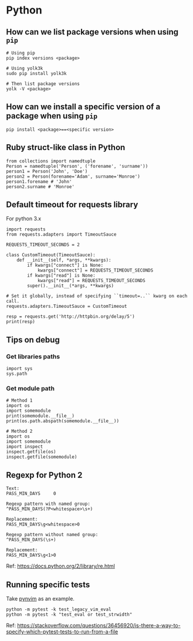 # Python

## How can we list package versions when using `pip`

```
# Using pip
pip index versions <package>

# Using yolk3k
sudo pip install yolk3k

# Then list package versions
yolk -V <package>
```

## How can we install a specific version of a package when using `pip`

```
pip install <package>==<specific version>
```

## Ruby struct-like class in Python

```
from collections import namedtuple
Person = namedtuple('Person', ('forename', 'surname'))
person1 = Person('John', 'Doe')
person2 = Person(forename='Adam', surname='Monroe')
person1.forename # 'John'
person2.surname # 'Monroe'
```

## Default timeout for requests library

For python 3.x

```
import requests
from requests.adapters import TimeoutSauce

REQUESTS_TIMEOUT_SECONDS = 2

class CustomTimeout(TimeoutSauce):
    def __init__(self, *args, **kwargs):
        if kwargs["connect"] is None:
            kwargs["connect"] = REQUESTS_TIMEOUT_SECONDS
        if kwargs["read"] is None:
            kwargs["read"] = REQUESTS_TIMEOUT_SECONDS
        super().__init__(*args, **kwargs)

# Set it globally, instead of specifying ``timeout=..`` kwarg on each call.
requests.adapters.TimeoutSauce = CustomTimeout

resp = requests.get('http://httpbin.org/delay/5')
print(resp)
```

## Tips on debug

### Get libraries paths

```
import sys
sys.path
```

### Get module path

```
# Method 1
import os
import somemodule
print(somemodule.__file__)
print(os.path.abspath(somemodule.__file__))

# Method 2
import os
import somemodule
import inspect
inspect.getfile(os)
inspect.getfile(somemodule)
```

## Regexp for Python 2

```
Text:
PASS_MIN_DAYS     0

Regexp pattern with named group:
^PASS_MIN_DAYS(?P<whitespace>\s+)

Replacement:
PASS_MIN_DAYS\g<whitespace>0

Regexp pattern without named group:
^PASS_MIN_DAYS(\s+)

Replacement:
PASS_MIN_DAYS\g<1>0
```

Ref: https://docs.python.org/2/library/re.html

## Running specific tests

Take [pynvim](https://github.com/neovim/pynvim) as an example.

```
python -m pytest -k test_legacy_vim_eval
python -m pytest -k "test_eval or test_strwidth"
```

Ref: https://stackoverflow.com/questions/36456920/is-there-a-way-to-specify-which-pytest-tests-to-run-from-a-file
